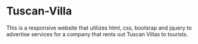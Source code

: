 # Tuscan-Villa

This is a responsive website that utilizes html, css, bootsrap and jquery to advertise services 
for a company that rents out Tuscan Villas to tourists.
